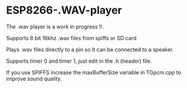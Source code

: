 # ESP8266-.WAV-player

The .wav player is a work in progress !!.

Supports 8 bit 16khz .wav files from spiffs or SD card

Plays .wav files directly to a pin so It can be connected to a speaker.

Supports timer 0 and timer 1, just edit in the .h (header) file.

If you use SPIFFS increase the maxBufferSize variable in TGpcm.cpp to improve sound quality.